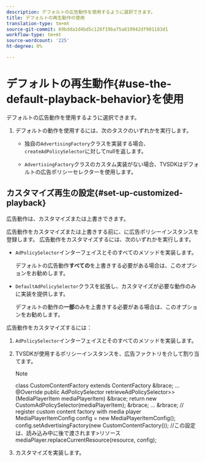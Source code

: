 ```yaml
---
description: デフォルトの広告動作を使用するように選択できます。
title: デフォルトの再生動作の使用
translation-type: tm+mt
source-git-commit: 89bdda1d4bd5c126f19ba75a819942df901183d1
workflow-type: tm+mt
source-wordcount: '225'
ht-degree: 0%

---
```



# デフォルトの再生動作{#use-the-default-playback-behavior}を使用

デフォルトの広告動作を使用するように選択できます。

1. デフォルトの動作を使用するには、次のタスクのいずれかを実行します。

   * 独自の`AdvertisingFactory`クラスを実装する場合、`createAdPolicySelector`に対してnullを返します。

   * `AdvertisingFactory`クラスのカスタム実装がない場合、TVSDKはデフォルトの広告ポリシーセレクターを使用します。

## カスタマイズ再生の設定{#set-up-customized-playback}

広告動作は、カスタマイズまたは上書きできます。

広告動作をカスタマイズまたは上書きする前に、に広告ポリシーインスタンスを登録します。
広告動作をカスタマイズするには、次のいずれかを実行します。

* `AdPolicySelector`インターフェイスとそのすべてのメソッドを実装します。

   デフォルトの広告動作&#x200B;**すべての**&#x200B;を上書きする必要がある場合は、このオプションをお勧めします。

* `DefaultAdPolicySelector`クラスを拡張し、カスタマイズが必要な動作のみに実装を提供します。

   デフォルトの動作の&#x200B;**一部**&#x200B;のみを上書きする必要がある場合は、このオプションをお勧めします。

広告動作をカスタマイズするには：

1. `AdPolicySelector`インターフェイスとそのすべてのメソッドを実装します。
1. TVSDKが使用するポリシーインスタンスを、広告ファクトリを介して割り当てます。

   >[!NOTE]
   >
   >class CustomContentFactory extends ContentFactory &amp;lbrace;
   >...
   >@Override
   >public AdPolicySelector retrieveAdPolicySelector>>(MediaPlayerItem mediaPlayerItem) &amp;lbrace;
   >return new CustomAdPolicySelector(mediaPlayerItem);
   >&amp;rbrace;
   >...
   >&amp;rbrace;
   >// register custom content factory with media player
   >MediaPlayerItemConfig config = new MediaPlayerItemConfig();
   >config.setAdvertisingFactory(new CustomContentFactory());
   >//この設定は、読み込み中に後で渡されます>リソース
   >mediaPlayer.replaceCurrentResource(resource, config);

1. カスタマイズを実装します。

